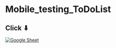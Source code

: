 # Mobile_testing_ToDoList

## Click           ⬇

[![Google Sheet](https://jiahaog.github.io/nativefier-icons/files/google-sheets.ico)](https://docs.google.com/spreadsheets/d/1VYkPOc6s3cm5L3Ri0HYiJ7rbOErg8iFzPPVNhvxIQqI/edit#gid=1805703285)
